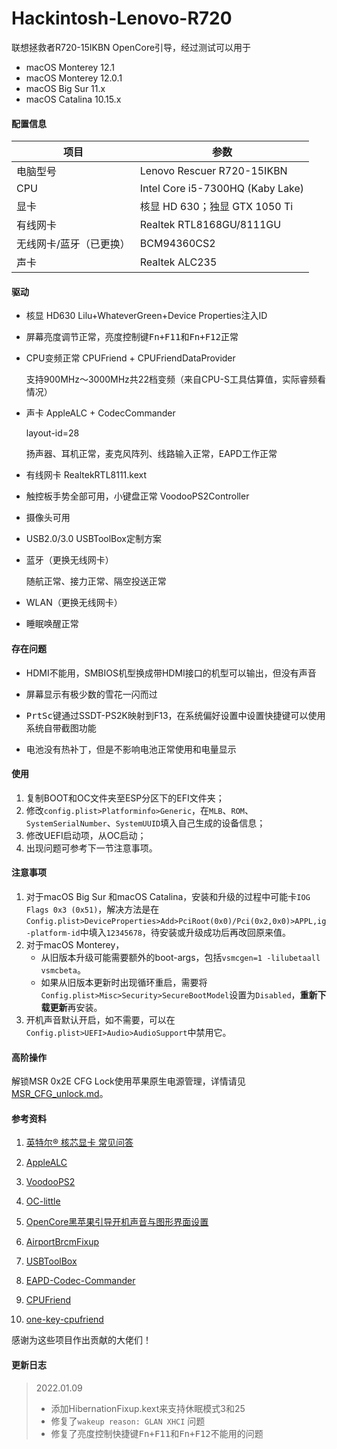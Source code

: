 Hackintosh-Lenovo-R720
=========

联想拯救者R720-15IKBN OpenCore引导，经过测试可以用于

- macOS Monterey 12.1
- macOS Monterey 12.0.1
- macOS Big Sur 11.x
- macOS Catalina 10.15.x

#### 配置信息

| 项目                    | 参数                             |
| ----------------------- | -------------------------------- |
| 电脑型号                | Lenovo Rescuer R720-15IKBN       |
| CPU                     | Intel Core i5-7300HQ (Kaby Lake) |
| 显卡                    | 核显 HD 630；独显 GTX 1050 Ti    |
| 有线网卡                | Realtek RTL8168GU/8111GU         |
| 无线网卡/蓝牙（已更换） | BCM94360CS2                      |
| 声卡                    | Realtek ALC235                   |

#### 驱动

* 核显 HD630 Lilu+WhateverGreen+Device Properties注入ID

* 屏幕亮度调节正常，亮度控制键<kbd>Fn+F11</kbd>和<kbd>Fn+F12</kbd>正常

* CPU变频正常 CPUFriend + CPUFriendDataProvider

  支持900MHz～3000MHz共22档变频（来自CPU-S工具估算值，实际睿频看情况）

* 声卡 AppleALC + CodecCommander

  layout-id=28

  扬声器、耳机正常，麦克风阵列、线路输入正常，EAPD工作正常

* 有线网卡 RealtekRTL8111.kext

* 触控板手势全部可用，小键盘正常 VoodooPS2Controller

* 摄像头可用

* USB2.0/3.0 USBToolBox定制方案

* 蓝牙（更换无线网卡）

  随航正常、接力正常、隔空投送正常

* WLAN（更换无线网卡）

* 睡眠唤醒正常

#### 存在问题

* HDMI不能用，SMBIOS机型换成带HDMI接口的机型可以输出，但没有声音

* 屏幕显示有极少数的雪花一闪而过

* <kbd>PrtSc</kbd>键通过SSDT-PS2K映射到F13，在系统偏好设置中设置快捷键可以使用系统自带截图功能

* 电池没有热补丁，但是不影响电池正常使用和电量显示

#### 使用

1. 复制BOOT和OC文件夹至ESP分区下的EFI文件夹；
2. 修改`config.plist>Platforminfo>Generic`，在`MLB`、`ROM`、`SystemSerialNumber`、`SystemUUID`填入自己生成的设备信息；
4. 修改UEFI启动项，从OC启动；
4. 出现问题可参考下一节注意事项。

#### 注意事项

1. 对于macOS Big Sur 和macOS Catalina，安装和升级的过程中可能卡`IOG Flags 0x3 (0x51)`，解决方法是在`Config.plist>DeviceProperties>Add>PciRoot(0x0)/Pci(0x2,0x0)>APPL,ig-platform-id`中填入`12345678`，待安装或升级成功后再改回原来值。
2. 对于macOS Monterey，
   - 从旧版本升级可能需要额外的boot-args，包括`vsmcgen=1 -lilubetaall vsmcbeta`。
   - 如果从旧版本更新时出现循环重启，需要将`Config.plist>Misc>Security>SecureBootModel`设置为`Disabled`，**重新下载更新**再安装。
3. 开机声音默认开启，如不需要，可以在`Config.plist>UEFI>Audio>AudioSupport`中禁用它。

#### 高阶操作

解锁MSR 0x2E CFG Lock使用苹果原生电源管理，详情请见[MSR_CFG_unlock.md](https://github.com/happylzyy/Hackintosh-Lenovo-R720/blob/main/MSR_CFG_unlock.md)。

#### 参考资料

1. [英特尔® 核芯显卡 常见问答](https://github.com/acidanthera/WhateverGreen/blob/master/Manual/FAQ.IntelHD.cn.md)

2. [AppleALC](https://github.com/acidanthera/AppleALC)

3. [VoodooPS2](https://github.com/acidanthera/VoodooPS2)

4. [OC-little](https://github.com/daliansky/OC-little)

5. [OpenCore黑苹果引导开机声音与图形界面设置](https://shuiyunxc.gitee.io/2020/03/19/SoundGra/index/)

6. [AirportBrcmFixup](https://github.com/acidanthera/AirportBrcmFixup)

7. [USBToolBox](https://github.com/USBToolBox)

8. [EAPD-Codec-Commander](https://github.com/RehabMan/EAPD-Codec-Commander)

9. [CPUFriend](https://github.com/acidanthera/CPUFriend)

10. [one-key-cpufriend](https://github.com/stevezhengshiqi/one-key-cpufriend)

   感谢为这些项目作出贡献的大佬们！

#### 更新日志

>2022.01.09
>
>- 添加HibernationFixup.kext来支持休眠模式3和25
>- 修复了`wakeup reason: GLAN XHCI` 问题
>- 修复了亮度控制快捷键<kbd>Fn+F11</kbd>和<kbd>Fn+F12</kbd>不能用的问题
